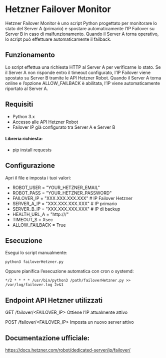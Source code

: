 # Hetzner Failover Monitor

Hetzner Failover Monitor è uno script Python progettato per monitorare lo stato del Server A (primario) e spostare automaticamente l’IP Failover su Server B in caso di malfunzionamento.
Quando il Server A torna operativo, lo script può effettuare automaticamente il failback.

## Funzionamento

Lo script effettua una richiesta HTTP al Server A per verificarne lo stato.
Se il Server A non risponde entro il timeout configurato, l’IP Failover viene spostato su Server B tramite le API Hetzner Robot. Quando il Server A torna online e l’opzione ALLOW_FAILBACK è abilitata, l’IP viene automaticamente riportato al Server A.

## Requisiti

- Python 3.x
- Accesso alle API Hetzner Robot
- Failover IP già configurato tra Server A e Server B
#### Libreria richiesta:

- pip install requests

## Configurazione

Apri il file e imposta i tuoi valori:

- ROBOT_USER = "YOUR_HETZNER_EMAIL"
- ROBOT_PASS = "YOUR_HETZNER_PASSWORD"
- FAILOVER_IP = "XXX.XXX.XXX.XXX"   # IP Failover Hetzner
- SERVER_A_IP = "XXX.XXX.XXX.XXX"   # IP primario
- SERVER_B_IP = "XXX.XXX.XXX.XXX"   # IP di backup
- HEALTH_URL_A = "http://<server-a-ip>/"
- TIMEOUT_S = Xsec
- ALLOW_FAILBACK = True

## Esecuzione

Esegui lo script manualmente:

```
python3 failoverHetzner.py
```
Oppure pianifica l’esecuzione automatica con cron o systemd:
```
*/2 * * * * /usr/bin/python3 /path/failoverHetzner.py >> /var/log/failover.log 2>&1
```
## Endpoint API Hetzner utilizzati
GET	/failover/<FAILOVER_IP>	Ottiene l’IP attualmente attivo

POST	/failover/<FAILOVER_IP>	Imposta un nuovo server attivo

## Documentazione ufficiale:
https://docs.hetzner.com/robot/dedicated-server/ip/failover/

